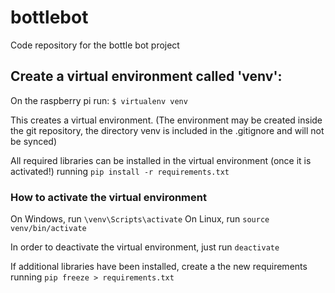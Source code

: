 # bottlebot
Code repository for the bottle bot project


## Create a virtual environment called 'venv':
On the raspberry pi run: `$ virtualenv venv`

This creates a virtual environment. (The environment may be created inside the git
  repository, the directory venv is included in the .gitignore and will not be synced)

All required libraries can be installed in the virtual environment (once it is activated!) running
`pip install -r requirements.txt`

### How to activate the virtual environment
On Windows, run `\venv\Scripts\activate`
On Linux, run `source venv/bin/activate`

In order to deactivate the virtual environment, just run `deactivate`

If additional libraries have been installed, create a the new requirements running
`pip freeze > requirements.txt`
